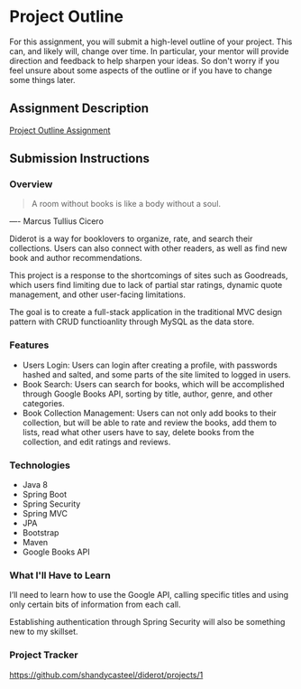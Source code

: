 # Project Outline
For this assignment, you will submit a high-level outline of your project. This can, and likely will, change over time. In particular, your mentor will provide direction and feedback to help sharpen your ideas. So don't worry if you feel unsure about some aspects of the outline or if you have to change some things later.

## Assignment Description
[Project Outline Assignment](https://education.launchcode.org/liftoff/modules/assignments/project-outline)

## Submission Instructions

### Overview

> A room without books is like a body without a soul.

—- Marcus Tullius Cicero

Diderot is a way for booklovers to organize, rate, and search their collections. Users can also connect with other readers, as well as find new book and author recommendations.

This project is a response to the shortcomings of sites such as Goodreads, which users find limiting due to lack of partial star ratings, dynamic quote management, and other user-facing limitations.

The goal is to create a full-stack application in the traditional MVC design pattern with CRUD functioanlity through MySQL as the data store.

### Features

* Users Login: Users can login after creating a profile, with passwords hashed and salted, and some parts of the site limited to logged in users.
* Book Search: Users can search for books, which will be accomplished through Google Books API, sorting by title, author, genre, and other categories.
* Book Collection Management: Users can not only add books to their collection, but will be able to rate and review the books, add them to lists, read what other users have to say, delete books from the collection, and edit ratings and reviews.

### Technologies

* Java 8
* Spring Boot
* Spring Security
* Spring MVC
* JPA
* Bootstrap
* Maven
* Google Books API

### What I'll Have to Learn

I’ll need to learn how to use the Google API, calling specific titles and using only certain bits of information from each call. 

Establishing authentication through Spring Security will also be something new to my skillset.

### Project Tracker
https://github.com/shandycasteel/diderot/projects/1
